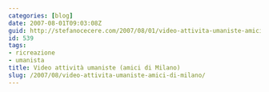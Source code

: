 ```yaml
---
categories: [blog]
date: 2007-08-01T09:03:08Z
guid: http://stefanocecere.com/2007/08/01/video-attivita-umaniste-amici-di-milano/
id: 539
tags:
- ricreazione
- umanista
title: Video attività umaniste (amici di Milano)
slug: /2007/08/video-attivita-umaniste-amici-di-milano/
---
```


